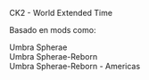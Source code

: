 CK2 - World Extended Time

Basado en mods como:</br>

Umbra Spherae</br>
Umbra Spherae-Reborn</br>
Umbra Spherae-Reborn - Americas</br>
